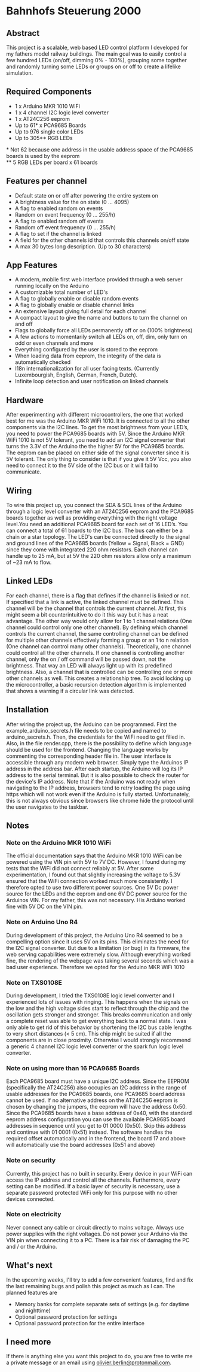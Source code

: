 # Bahnhofs Steuerung 2000

## Abstract

This project is a scalable, web based LED control platform I developed for my fathers model railway buildings. The main goal was to easily control a few hundred LEDs (on/off, dimming 0% - 100%), grouping some together and randomly turning some LEDs or groups on or off to create a lifelike simulation.

## Required Components

- 1 x Arduino MKR 1010 WiFi
- 1 x 4 channel I2C logic level converter
- 1 x AT24C256 eeprom
- Up to 61\* x PCA9685 Boards
- Up to 976 single color LEDs
- Up to 305\*\* RGB LEDs

\* Not 62 because one address in the usable address space of the PCA9685 boards is used by the eeprom \
\*\* 5 RGB LEDs per board x 61 boards

## Features per channel

- Default state on or off after powering the entire system on
- A brightness value for the on state (0 … 4095)
- A flag to enabled random on events
- Random on event frequency (0 … 255/h)
- A flag to enabled random off events
- Random off event frequency (0 … 255/h)
- A flag to set if the channel is linked
- A field for the other channels id that controls this channels on/off state
- A max 30 bytes long description. (Up to 30 characters)

## App Features

- A modern, mobile first web interface provided through a web server running locally on the Arduino
- A customizable total number of LED's
- A flag to globally enable or disable random events
- A flag to globally enable or disable channel links
- An extensive layout giving full detail for each channel
- A compact layout to give the name and buttons to turn the channel on and off
- Flags to globally force all LEDs permanently off or on (100% brightness)
- A few actions to momentarily switch all LEDs on, off, dim, only turn on odd or even channels and more
- Everything configured by the user is stored to the eeprom
- When loading data from eeprom, the integrity of the data is automatically checked
- I18n internationalization for all user facing texts. (Currently Luxembourgish, English, German, French, Dutch).
- Infinite loop detection and user notification on linked channels

## Hardware

After experimenting with different microcontrollers, the one that worked best for me was the Arduino MKR WiFi 1010. It is connected to all the other components via the I2C lines. To get the most brightness from your LED’s, you need to power the PCA9685 boards with 5V. Since the Arduino MKR WiFi 1010 is not 5V tolerant, you need to add an I2C signal converter that turns the 3.3V of the Arduino the the higher 5V for the PCA9685 boards. The eeprom can be placed on either side of the signal converter since it is 5V tolerant. The only thing to consider is that if you give it 5V Vcc, you also need to connect it to the 5V side of the I2C bus or it will fail to communicate.

## Wiring

To wire this project up, you connect the SDA & SCL lines of the Arduino through a logic level converter with an AT24C256 eeprom and the PCA9685 boards together as well as providing everything with the right voltage level.You need an additional PCA9685 board for each set of 16 LED’s. You can connect a total of 61 boards to the I2C bus. The bus can either be a chain or a star topology. The LED's can be connected directly to the signal and ground lines of the PCA9685 boards (Yellow = Signal, Black = GND) since they come with integrated 220 ohm resistors. Each channel can handle up to 25 mA, but at 5V the 220 ohm resistors allow only a maximum of ~23 mA to flow.

## Linked LEDs

For each channel, there is a flag that defines if the channel is linked or not. If specified that a link is active, the linked channel must be defined. This channel will be the channel that controls the current channel. At first, this might seem a bit counterintuitive to do it this way but it has a neat advantage. The other way would only allow for 1 to 1 channel relations (One channel could control only one other channel). By defining which channel controls the current channel, the same controlling channel can be defined for multiple other channels effectively forming a group or an 1 to n relation (One channel can control many other channels). Theoretically, one channel could control all the other channels. If one channel is controlling another channel, only the on / off command will be passed down, not the brightness. That way an LED will always light up with its predefined brightness. Also, a channel that is controlled can be controlling one or more other channels as well. This creates a relationship tree. To avoid locking up the microcontroller, a basic recursion detection algorithm is implemented that shows a warning if a circular link was detected.

## Installation

After wiring the project up, the Arduino can be programmed. First the example_arduino_secrets.h file needs to be copied and named to arduino_secrets.h. Then, the credentials for the WiFi need to get filled in. Also, in the file render.cpp, there is the possibility to define which language should be used for the frontend. Changing the language works by commenting the corresponding header file in. The user interface is accessible through any modern web browser. Simply type the Arduinos IP address in the address bar. After each startup, the Arduino will log its IP address to the serial terminal. But it is also possible to check the router for the device's IP address. Note that if the Arduino was not ready when navigating to the IP address, browsers tend to retry loading the page using https which will not work even if the Arduino is fully started. Unfortunately, this is not always obvious since browsers like chrome hide the protocol until the user navigates to the taskbar.

## Notes

### Note on the Arduino MKR 1010 WiFi

The official documentation says that the Arduino MKR 1010 WiFi can be powered using the VIN pin with 5V to 7V DC. However, I found during my tests that the WiFi did not connect reliably at 5V. After some experimentation, I found out that slightly increasing the voltage to 5.3V ensured that the WiFi connection worked much more consistently. I therefore opted to use two different power sources. One 5V Dc power source for the LEDs and the eeprom and one 6V DC power source for the Arduinos VIN. For my father, this was not necessary. His Arduino worked fine with 5V DC on the VIN pin.

### Note on Arduino Uno R4

During development of this project, the Arduino Uno R4 seemed to be a compelling option since it uses 5V on its pins. This eliminates the need for the I2C signal converter. But due to a limitation (or bug) in its firmware, the web serving capabilities were extremely slow. Although everything worked fine, the rendering of the webpage was taking several seconds which was a bad user experience. Therefore we opted for the Arduino MKR WiFi 1010

### Note on TXS0108E

During development, I tried the TXS0108E logic level converter and I experienced lots of issues with ringing. This happens when the signals on the low and the high voltage sides start to reflect through the chip and the oscillation gets stronger and stronger. This breaks communication and only a complete reset was able to get everything back to a normal state. I was only able to get rid of this behavior by shortening the I2C bus cable lengths to very short distances (< 5 cm). This chip might be suited if all the components are in close proximity. Otherwise I would strongly recommend a generic 4 channel I2C logic level converter or the spark fun logic level converter.

### Note on using more than 16 PCA9685 Boards

Each PCA9685 board must have a unique I2C address. Since the EEPROM (specifically the AT24C256) also occupies an I2C address in the range of usable addresses for the PCA9685 boards, one PCA9685 board address cannot be used. If no alternative address on the AT24C256 eeprom is chosen by changing the jumpers, the eeprom will have the address 0x50. Since the PCA9685 boards have a base address of 0x40, with the standard eeprom address configuration you can use the available PCA9685 board addresses in sequence until you get to 01 0000 (0x50). Skip this address and continue with 01 0001 (0x51) instead. The software handles the required offset automatically and in the frontend, the board 17 and above will automatically use the board addresses (0x51 and above)

### Note on security

Currently, this project has no built in security. Every device in your WiFi can access the IP address and control all the channels. Furthermore, every setting can be modified. If a basic layer of security is necessary, use a separate password protected WiFi only for this purpose with no other devices connected.

### Note on electricity

Never connect any cable or circuit directly to mains voltage. Always use power supplies with the right voltages. Do not power your Arduino via the VIN pin when connecting it to a PC. There is a fair risk of damaging the PC and / or the Arduino.

## What's next

In the upcoming weeks, I'll try to add a few convenient features, find and fix the last remaining bugs and polish this project as much as I can. The planned features are

- Memory banks for complete separate sets of settings (e.g. for daytime and nighttime)
- Optional password protection for settings
- Optional password protection for the entire interface

## I need more

If there is anything else you want this project to do, you are free to write me a private message or an email using olivier.berlin@protonmail.com.
